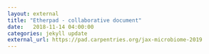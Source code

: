 ```yaml
---
layout: external
title: "Etherpad - collaborative document"
date:   2018-11-14 04:00:00
categories: jekyll update
external_url: https://pad.carpentries.org/jax-microbiome-2019
---
```

